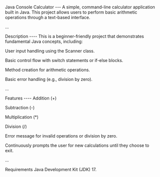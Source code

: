 Java Console Calculator ---
A simple, command-line calculator application built in Java. This project allows users to perform basic arithmetic operations through a text-based interface.

...

Description ----
This is a beginner-friendly project that demonstrates fundamental Java concepts, including:

User input handling using the Scanner class.

Basic control flow with switch statements or if-else blocks.

Method creation for arithmetic operations.

Basic error handling (e.g., division by zero).

...

Features ----
Addition (+)

Subtraction (-)

Multiplication (*)

Division (/)

Error message for invalid operations or division by zero.

Continuously prompts the user for new calculations until they choose to exit.

...

Requirements
Java Development Kit (JDK) 17.
